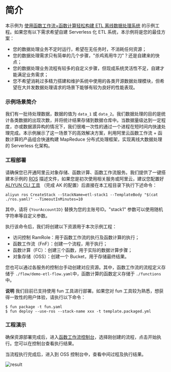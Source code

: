 # 简介

本示例为 [使用函数工作流+函数计算轻松构建 ETL 离线数据处理系统](<https://yq.aliyun.com/articles/741105>) 的示例工程。如果您有以下需求希望自建 Serverless 化 ETL 系统，本示例将是您的最佳方案：

- 您的数据处理业务不定时运行，希望在无任务时，不消耗任何资源；
- 您的数据处理需求只有简单的几个步骤，"杀鸡焉用牛刀"？还是自建来的快点；
- 您的数据处理业务流程有较多的自定义步骤，但现成系统灵活性不足，自建才能满足业务需求；
- 您不希望消耗过多精力搭建和维护系统中使用的各类开源数据处理模块，但希望在大并发数据处理请求的场景下能够有较为良好的性能表现。

### 示例场景简介

我们有一批待处理数据，数据的值为 `data_1` 或 `data_2`。我们数据处理的目的是统计各类数据的出现次数，并将统计结果存储到数据仓库中。当数据量级达到一定程度，亦或数据源异构的情况下，我们很难一次性的通过一个进程在短时间内快速处理完成。本示例展示了这一场景下的高效解决方案，利用阿里云函数工作流 + 函数计算的产品组合快速构建 MapReduce 分布式处理框架，实现离线大数据处理的 Serverless 化架构。

### 工程部署

请确保您已开通阿里云对象存储、函数计算、函数工作流服务。我们提供了一键搭建本示例的 [ROS](<https://www.aliyun.com/product/ros>) 描述文件，如果您是初次使用相关服务或阿里云，建议您配置好 [ALIYUN CLI 工具](<https://help.aliyun.com/document_detail/139508.html>) （完成 AK 的配置）后直接在本工程目录下执行下述命令：

```shell
aliyun ros CreateStack --StackName=etl-stack1 --TemplateBody "$(cat ./ros.yaml)" --TimeoutInMinutes=10
```

其中，请将 `{YourAccountID}` 替换为您的主账号ID。"stack1" 参数可以使用随机字符串等自定义参数。

执行该命令后，我们将创建以下资源用于本次示例工程：

- 访问控制 RamRole：用于函数工作流的执行及函数计算的执行；
- 函数工作流（FnF）：创建一个流程，用于执行；
- 函数计算（FC）：创建三个函数，用于实际的数据计算步骤；
- 对象存储（OSS）：创建一个 Bucket，用于存储最终结果。

您也可以通过各服务的控制台手动创建对应资源。其中，函数工作流的流程定义存储于 `./flow/demo-etl-flow.yaml`中，函数计算的函数定义存储于 `./functions` 中。

**说明**
我们目前已支持使用 fun 工具进行部署。如果您对 fun 工具较为熟悉，想获得一致性的用户体验，请执行以下命令：
```
$ fun package -t fun.yaml
$ fun deploy --use-ros --stack-name xxx -t template.packaged.yml
```

### 工程演示

确保资源部署完成后，进入[函数工作流控制台](<https://fnf.console.aliyun.com/fnf/cn-beijing/flows>)，选择刚创建的流程，点击开始执行。您可以在控制台查看执行结果。

当流程执行完成后，进入到 OSS 控制台中，查看中间过程及执行结果。

![result](<https://github.com/awesome-fnf/ETL-DataProcessing/blob/master/result.gif>)
